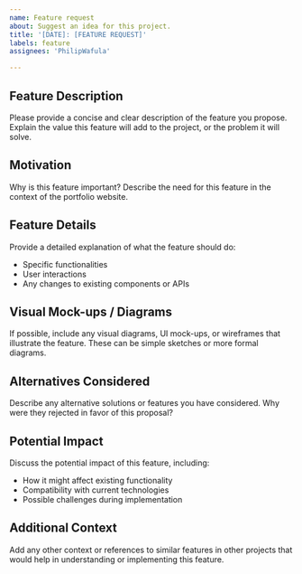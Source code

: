 ```yaml
---
name: Feature request
about: Suggest an idea for this project.
title: '[DATE]: [FEATURE REQUEST]'
labels: feature
assignees: 'PhilipWafula'

---
```


## Feature Description
Please provide a concise and clear description of the feature you propose. Explain the value this feature will add to the project, or the problem it will solve.

## Motivation
Why is this feature important? Describe the need for this feature in the context of the portfolio website.

## Feature Details
Provide a detailed explanation of what the feature should do:

- Specific functionalities
- User interactions
- Any changes to existing components or APIs

## Visual Mock-ups / Diagrams
If possible, include any visual diagrams, UI mock-ups, or wireframes that illustrate the feature. These can be simple sketches or more formal diagrams.

## Alternatives Considered
Describe any alternative solutions or features you have considered. Why were they rejected in favor of this proposal?

## Potential Impact
Discuss the potential impact of this feature, including:

- How it might affect existing functionality
- Compatibility with current technologies
- Possible challenges during implementation

## Additional Context
Add any other context or references to similar features in other projects that would help in understanding or implementing this feature.
